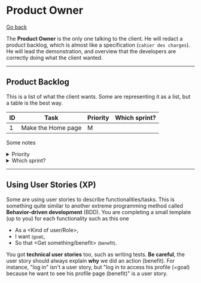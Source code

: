 # Product Owner

[Go back](../index.md#whats-scrum)

The **Product Owner** is the only one talking to the client. He will redact a product backlog, which is almost like a specification (`cahier des charges`). He will lead the demonstration, and overview that the developers are correctly doing what the client wanted.

<hr class="sl">

## Product Backlog

This is a list of what the client wants. Some are representing it as a list, but a table is the best way.

<table class="table table-striped table-bordered border-dark">
<thead>
<tr><th>ID</th><th>Task</th><th>Priority</th><th>Which sprint?</th></tr>
</thead>
<tbody>
<tr>
<td>1</td>
<td>Make the Home page</td>
<td>M</td>
<td></td>
</tr>
</tbody>
</table>

Some notes

<details class="details-e">
<summary>Priority</summary>

You must filter the tasks by priorities, most likely using the **MoSCoW** notation.

* **M**: Must have this
* **S**: Should have this
* **C**: Could have this
* **W**: Would have this

You may ask the client about the priority and/or deduct it by yourself, since some tasks that the client wants may be too hard/useless if done in the first increment. You must take into account **the value for the client** and **how much it will cost** (time, persons, etc.).
</details>

<details class="details-e">
<summary>Which sprint?</summary>

You may add the sprint in which this functionality was added. This is like a checklist with added/not yet. But, by adding the sprint, you are telling "when", so that's better than a boolean.
</details>

<hr class="sl">

## Using User Stories (XP)

Some are using user stories to describe functionalities/tasks. This is something quite similar to another extreme programming method called **Behavior-driven development** (BDD). You are completing a small template (up to you) for each functionality such as this one

* As a <Kind of user/Role>,
* I want <To do something> <small>(goal)</small>,
* So that <Get something/benefit> <small>(benefit)</small>.

You got **technical user stories** too, such as writing tests. **Be careful**, the user story should always explain **why** we did an action (benefit). For instance, "log in" isn't a user story, but "log in to access his profile (=goal) because he want to see his profile page (benefit)" is a user story.
